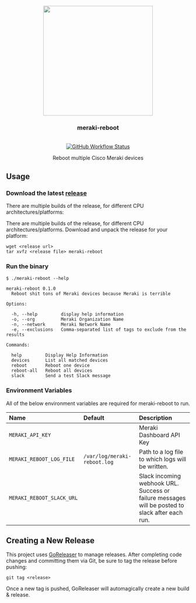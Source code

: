 <div align="center">
  <br/>
  <img src="https://res.cloudinary.com/stellaraf/image/upload/v1604277355/stellar-logo-gradient.svg" width=300 />
  <br/>
  <h3>meraki-reboot</h3>
  <br/>
  <a href="https://github.com/stellaraf/meraki-reboot/actions?query=workflow%3Agoreleaser">
    <img alt="GitHub Workflow Status" src="https://img.shields.io/github/workflow/status/stellaraf/meraki-reboot/goreleaser?color=9100fa&style=for-the-badge">
  </a>
  <br/>
  
  Reboot multiple Cisco Meraki devices

</div>

## Usage

### Download the latest [release](https://github.com/stellaraf/meraki-reboot/releases/latest)

There are multiple builds of the release, for different CPU architectures/platforms:

There are multiple builds of the release, for different CPU architectures/platforms. Download and unpack the release for your platform:

```shell
wget <release url>
tar xvfz <release file> meraki-reboot
```

### Run the binary

```console
$ ./meraki-reboot --help

meraki-reboot 0.1.0
  Reboot shit tons of Meraki devices because Meraki is terrible

Options:

  -h, --help         display help information
  -o, --org          Meraki Organization Name
  -n, --network      Meraki Network Name
  -e, --exclusions   Comma-separated list of tags to exclude from the results

Commands:

  help         Display Help Information
  devices      List all matched devices
  reboot       Reboot one device
  reboot-all   Reboot all devices
  slack        Send a test Slack message

```

### Environment Variables

All of the below environment variables are required for meraki-reboot to run.

| Name                      | Default                      | Description                                                                                     |
| :------------------------ | :--------------------------- | :---------------------------------------------------------------------------------------------- |
| `MERAKI_API_KEY`          |                              | Meraki Dashboard API Key                                                                        |
| `MERAKI_REBOOT_LOG_FILE`  | `/var/log/meraki-reboot.log` | Path to a log file to which logs will be written.                                               |
| `MERAKI_REBOOT_SLACK_URL` |                              | Slack incoming webhook URL. Success or failure messages will be posted to slack after each run. |

## Creating a New Release

This project uses [GoReleaser](https://goreleaser.com/) to manage releases. After completing code changes and committing them via Git, be sure to tag the release before pushing:

```
git tag <release>
```

Once a new tag is pushed, GoReleaser will automagically create a new build & release.
